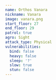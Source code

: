 ```yaml
---
name: Orthos Vanara
nickname: Vanara
image: vanara.png
start_floor: 27
end_floor: 29
patrol: true
agro: Sight
attack_type: Physical
vulnerabilities:
  bind: false
  heavy: false
  sleep: '?'
  slow: true
  stun: false
---
```

